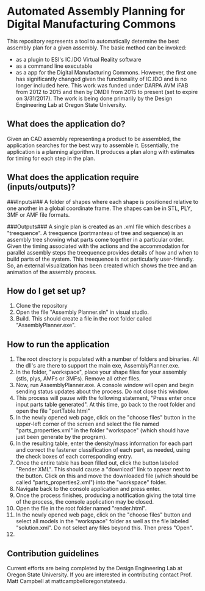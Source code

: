 # Automated Assembly Planning for Digital Manufacturing Commons #
This repository represents a tool to automatically determine the best assembly plan for a given assembly. The basic method can be invoked:
* as a plugin to ESI's IC.IDO Virtual Reality software
* as a command line executable 
* as a app for the Digital Manufacturing Commons.
However, the first one has significantly changed given the functionality of IC.IDO and is no longer included here. This work was funded under DARPA AVM iFAB from 
2012 to 2015 and then by DMDII from 2015 to present (set to expire on 3/31/2017).
The work is being done primarily by the Design Engineering Lab at Oregon State University.

## What does the application do? ##
Given an CAD assembly representing a product to be assembled, the application searches for the best way to assemble it. Essentially, the application is a planning algorithm. It produces a plan along with estimates for timing for each step in the plan.


## What does the application require (inputs/outputs)? ##
###Inputs###
A folder of shapes where each shape is positioned relative to one another in a global coordinate frame. The shapes can be in STL, PLY, 3MF or AMF file formats. 

###Outputs###
A single plan is created as an .xml file which describes a "treequence". A treequence (portmanteau of tree and sequence) is an assembly tree showing what parts come together in a particular order. 
Given the timing associated with the actions and the accommodation for parallel assembly steps the treequence provides details of how and when to build parts of the system. This treequence is not
particularly user-friendly. So, an external visualization has been created which shows the tree and an animation of the assembly process.

## How do I get set up? ##
1. Clone the repository 
2. Open the file "Assembly Planner.sln" in visual studio. 
3. Build. This should create a file in the root folder called "AssemblyPlanner.exe".

## How to run the application ##
1. The root directory is populated with a number of folders and binaries. All the dll's are there to support the main exe, AssemblyPlanner.exe. 
2. In the folder, "workspace", place your shape files for your assembly (stls, plys, AMFs or 3MFs). Remove all other files.
3. Now, run AssemblyPlanner.exe. A console window will open and begin sending status updates about the process. Do not close this window.
4. This process will pause with the following statement, "Press enter once input parts table generated". At this time, go back to the root folder and open the file "partTable.html"
5. In the newly opened web page, click on the "choose files" button in the upper-left corner of the screen and select the file named "parts_properties.xml" in the folder "workspace" (which should have just been generate by the program).
6. In the resulting table, enter the density/mass information for each part and correct the fastener classification of each part, as needed, using the check boxes of each corresponding entry.
7. Once the entire table has been filled out, click the button labeled "Render XML". This should cause a "download" link to appear next to the button. Click on this and move the downloaded file (which should be called "parts_properties2.xml") into the "workspace" folder.
8. Navigate back to the console application and press enter.
9. Once the process finishes, producing a notification giving the total time of the process, the console application may be closed.
10. Open the file in the root folder named "render.html".
11. In the newly opened web page, click on the "choose files" button and select all models in the "workspace" folder as well as the file labeled "solution.xml". Do not select any files beyond this. Then press "Open".
12. 

## Contribution guidelines ##
Current efforts are being completed by the Design Engineering Lab at Oregon State University. If you are interested in contributing contact Prof. Matt Campbell at matt<dot>campbell<at>oregonstate<dot>edu.